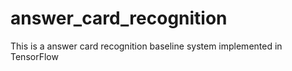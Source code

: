 # answer_card_recognition
This is a answer card recognition baseline system implemented in TensorFlow
